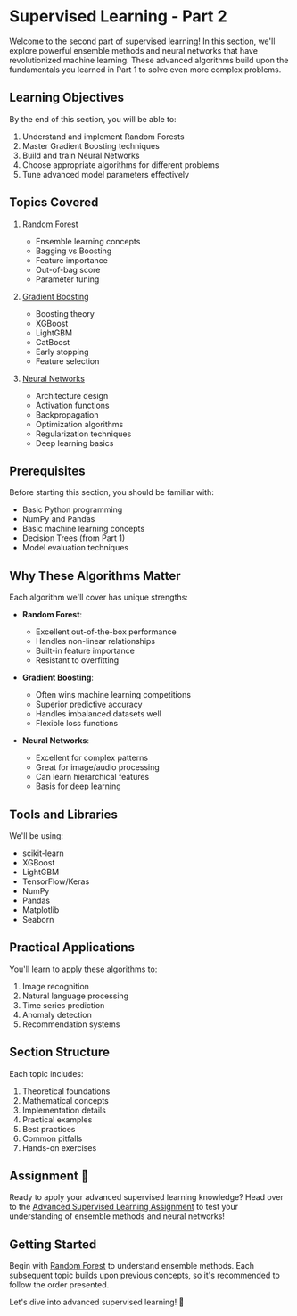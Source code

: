 # Supervised Learning - Part 2

Welcome to the second part of supervised learning! In this section, we'll explore powerful ensemble methods and neural networks that have revolutionized machine learning. These advanced algorithms build upon the fundamentals you learned in Part 1 to solve even more complex problems.

## Learning Objectives

By the end of this section, you will be able to:

1. Understand and implement Random Forests
2. Master Gradient Boosting techniques
3. Build and train Neural Networks
4. Choose appropriate algorithms for different problems
5. Tune advanced model parameters effectively

## Topics Covered

1. [Random Forest](./random-forest.md)
   - Ensemble learning concepts
   - Bagging vs Boosting
   - Feature importance
   - Out-of-bag score
   - Parameter tuning

2. [Gradient Boosting](./gradient-boosting.md)
   - Boosting theory
   - XGBoost
   - LightGBM
   - CatBoost
   - Early stopping
   - Feature selection

3. [Neural Networks](./neural-networks.md)
   - Architecture design
   - Activation functions
   - Backpropagation
   - Optimization algorithms
   - Regularization techniques
   - Deep learning basics

## Prerequisites

Before starting this section, you should be familiar with:
- Basic Python programming
- NumPy and Pandas
- Basic machine learning concepts
- Decision Trees (from Part 1)
- Model evaluation techniques

## Why These Algorithms Matter

Each algorithm we'll cover has unique strengths:

- **Random Forest**: 
  - Excellent out-of-the-box performance
  - Handles non-linear relationships
  - Built-in feature importance
  - Resistant to overfitting

- **Gradient Boosting**:
  - Often wins machine learning competitions
  - Superior predictive accuracy
  - Handles imbalanced datasets well
  - Flexible loss functions

- **Neural Networks**:
  - Excellent for complex patterns
  - Great for image/audio processing
  - Can learn hierarchical features
  - Basis for deep learning

## Tools and Libraries

We'll be using:
- scikit-learn
- XGBoost
- LightGBM
- TensorFlow/Keras
- NumPy
- Pandas
- Matplotlib
- Seaborn

## Practical Applications

You'll learn to apply these algorithms to:
1. Image recognition
2. Natural language processing
3. Time series prediction
4. Anomaly detection
5. Recommendation systems

## Section Structure

Each topic includes:
1. Theoretical foundations
2. Mathematical concepts
3. Implementation details
4. Practical examples
5. Best practices
6. Common pitfalls
7. Hands-on exercises

## Assignment 📝

Ready to apply your advanced supervised learning knowledge? Head over to the [Advanced Supervised Learning Assignment](../_assignments/5.3-assignment.md) to test your understanding of ensemble methods and neural networks!

## Getting Started

Begin with [Random Forest](./random-forest.md) to understand ensemble methods. Each subsequent topic builds upon previous concepts, so it's recommended to follow the order presented.

Let's dive into advanced supervised learning! 🚀
